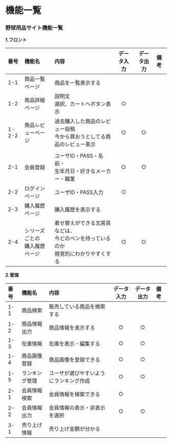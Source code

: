 # 機能一覧
### 野球用品サイト機能一覧
**1.フロント**

|番号|機能名|内容|データ入力|データ出力|備考|
|:---|:---|:---|:---:|:---:|:---|
|1-1|商品一覧ページ|商品を一覧表示する||||
|1-2|商品詳細ページ|説明文<br>選択、カートへボタン表示|○|||
|1-2-2|商品レビューページ|過去購入した商品のレビュー投稿<br>今から買おうとしてる商品のレビュー表示|○|○||
|||||||
|2-1|会員登録|ユーザID・PASS・名前・<br>生年月日・好きなメーカー・職業|○|○||
|2-2|ログインページ|ユーザID・PASS入力|○|||
|2-3|購入履歴ページ|購入履歴を表示する||||
|2-4|シリーズごとの<br>購入履歴ページ|着せ替えができる文房具などは、<br>今どのペンを持っているのか<br>視覚的にわかりやすくする|○|○||

**2.管理**

|番号|機能名|内容|データ入力|データ出力|備考|
|:---|:---|:---|:---:|:---:|:---|
|1-1|商品検索|販売している商品を検索する||||
|1-2|商品情報出力|商品情報を表示する|○|○||
|1-3|在庫情報|在庫を表示・編集する|○|○||
|1-4|商品画像登録|商品画像を登録できる|○|○||
|1-5|ランキング管理|ユーザが選びやすいようにランキング作成|○|○||
|2-1|会員情報検索|会員情報を検索できる|○|||
|2-2|会員情報出力|会員情報の表示・非表示を選択|○|○||
|3-1|売り上げ情報|売り上げ金額が分かる||||
